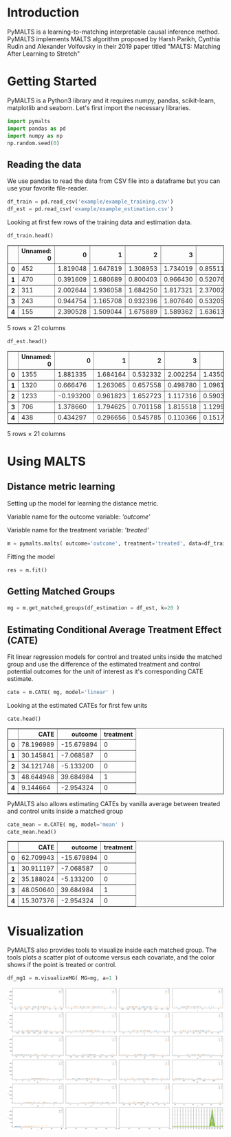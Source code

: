 # Introduction
PyMALTS is a learning-to-matching interpretable causal inference method. PyMALTS implements MALTS algorithm proposed by Harsh Parikh, Cynthia Rudin and Alexander Volfovsky in their 2019 paper titled "MALTS: Matching After Learning to Stretch"

# Getting Started
PyMALTS is a Python3 library and it requires numpy, pandas, scikit-learn, matplotlib and seaborn. Let's first import the necessary libraries. 



```python
import pymalts
import pandas as pd
import numpy as np
np.random.seed(0)
```

## Reading the data
We use pandas to read the data from CSV file into a dataframe but you can use your favorite file-reader.


```python
df_train = pd.read_csv('example/example_training.csv')
df_est = pd.read_csv('example/example_estimation.csv')
```

Looking at first few rows of the training data and estimation data.


```python
df_train.head()
```




<div>

<table border="1" class="dataframe">
  <thead>
    <tr style="text-align: right;">
      <th></th>
      <th>Unnamed: 0</th>
      <th>0</th>
      <th>1</th>
      <th>2</th>
      <th>3</th>
      <th>4</th>
      <th>5</th>
      <th>6</th>
      <th>7</th>
      <th>8</th>
      <th>...</th>
      <th>10</th>
      <th>11</th>
      <th>12</th>
      <th>13</th>
      <th>14</th>
      <th>15</th>
      <th>16</th>
      <th>17</th>
      <th>outcome</th>
      <th>treated</th>
    </tr>
  </thead>
  <tbody>
    <tr>
      <th>0</th>
      <td>452</td>
      <td>1.819048</td>
      <td>1.647819</td>
      <td>1.308953</td>
      <td>1.734019</td>
      <td>0.855118</td>
      <td>1.977119</td>
      <td>1.350102</td>
      <td>1.680756</td>
      <td>1.461630</td>
      <td>...</td>
      <td>1.814832</td>
      <td>2.414663</td>
      <td>1.349697</td>
      <td>1.689332</td>
      <td>1.908062</td>
      <td>0.213754</td>
      <td>1.995093</td>
      <td>0.229470</td>
      <td>65.357913</td>
      <td>1</td>
    </tr>
    <tr>
      <th>1</th>
      <td>470</td>
      <td>0.391609</td>
      <td>1.680689</td>
      <td>0.800403</td>
      <td>0.966430</td>
      <td>0.520767</td>
      <td>0.509781</td>
      <td>1.089567</td>
      <td>1.135084</td>
      <td>1.573440</td>
      <td>...</td>
      <td>2.164498</td>
      <td>0.770808</td>
      <td>2.872847</td>
      <td>1.335996</td>
      <td>1.922559</td>
      <td>1.194346</td>
      <td>1.144125</td>
      <td>0.786834</td>
      <td>-8.773791</td>
      <td>0</td>
    </tr>
    <tr>
      <th>2</th>
      <td>311</td>
      <td>2.002644</td>
      <td>1.936058</td>
      <td>1.684250</td>
      <td>1.817321</td>
      <td>2.370025</td>
      <td>2.194189</td>
      <td>1.506828</td>
      <td>2.023798</td>
      <td>-1.818878</td>
      <td>...</td>
      <td>-1.103308</td>
      <td>-1.182929</td>
      <td>-0.728503</td>
      <td>1.144823</td>
      <td>1.438420</td>
      <td>2.330082</td>
      <td>1.169831</td>
      <td>0.955778</td>
      <td>-15.044913</td>
      <td>0</td>
    </tr>
    <tr>
      <th>3</th>
      <td>243</td>
      <td>0.944754</td>
      <td>1.165708</td>
      <td>0.932396</td>
      <td>1.807640</td>
      <td>0.532053</td>
      <td>0.527254</td>
      <td>0.537563</td>
      <td>0.692490</td>
      <td>-1.447944</td>
      <td>...</td>
      <td>2.079438</td>
      <td>1.496016</td>
      <td>0.418019</td>
      <td>3.421552</td>
      <td>-1.644336</td>
      <td>0.551145</td>
      <td>0.577592</td>
      <td>0.263000</td>
      <td>-5.346794</td>
      <td>0</td>
    </tr>
    <tr>
      <th>4</th>
      <td>155</td>
      <td>2.390528</td>
      <td>1.509044</td>
      <td>1.675889</td>
      <td>1.589362</td>
      <td>1.636131</td>
      <td>1.678246</td>
      <td>1.755178</td>
      <td>1.312119</td>
      <td>-2.048745</td>
      <td>...</td>
      <td>2.007166</td>
      <td>2.626542</td>
      <td>1.414703</td>
      <td>0.826678</td>
      <td>2.482560</td>
      <td>1.616941</td>
      <td>0.059490</td>
      <td>0.780916</td>
      <td>-17.352554</td>
      <td>0</td>
    </tr>
  </tbody>
</table>
<p>5 rows × 21 columns</p>
</div>




```python
df_est.head()
```




<div>

<table border="1" class="dataframe">
  <thead>
    <tr style="text-align: right;">
      <th></th>
      <th>Unnamed: 0</th>
      <th>0</th>
      <th>1</th>
      <th>2</th>
      <th>3</th>
      <th>4</th>
      <th>5</th>
      <th>6</th>
      <th>7</th>
      <th>8</th>
      <th>...</th>
      <th>10</th>
      <th>11</th>
      <th>12</th>
      <th>13</th>
      <th>14</th>
      <th>15</th>
      <th>16</th>
      <th>17</th>
      <th>outcome</th>
      <th>treated</th>
    </tr>
  </thead>
  <tbody>
    <tr>
      <th>0</th>
      <td>1355</td>
      <td>1.881335</td>
      <td>1.684164</td>
      <td>0.532332</td>
      <td>2.002254</td>
      <td>1.435032</td>
      <td>1.450196</td>
      <td>1.974763</td>
      <td>1.321659</td>
      <td>0.709443</td>
      <td>...</td>
      <td>0.883130</td>
      <td>0.956721</td>
      <td>2.498229</td>
      <td>2.251677</td>
      <td>0.375271</td>
      <td>-0.545129</td>
      <td>3.334220</td>
      <td>0.081259</td>
      <td>-15.679894</td>
      <td>0</td>
    </tr>
    <tr>
      <th>1</th>
      <td>1320</td>
      <td>0.666476</td>
      <td>1.263065</td>
      <td>0.657558</td>
      <td>0.498780</td>
      <td>1.096135</td>
      <td>1.002569</td>
      <td>0.881916</td>
      <td>0.740392</td>
      <td>2.780857</td>
      <td>...</td>
      <td>1.230980</td>
      <td>-1.214324</td>
      <td>-0.040029</td>
      <td>1.554477</td>
      <td>4.235513</td>
      <td>3.596213</td>
      <td>0.959022</td>
      <td>0.513409</td>
      <td>-7.068587</td>
      <td>0</td>
    </tr>
    <tr>
      <th>2</th>
      <td>1233</td>
      <td>-0.193200</td>
      <td>0.961823</td>
      <td>1.652723</td>
      <td>1.117316</td>
      <td>0.590318</td>
      <td>0.566765</td>
      <td>0.775715</td>
      <td>0.938379</td>
      <td>-2.055124</td>
      <td>...</td>
      <td>-0.606074</td>
      <td>3.329552</td>
      <td>-1.822938</td>
      <td>3.240945</td>
      <td>2.106121</td>
      <td>0.857190</td>
      <td>0.577264</td>
      <td>-2.370578</td>
      <td>-5.133200</td>
      <td>0</td>
    </tr>
    <tr>
      <th>3</th>
      <td>706</td>
      <td>1.378660</td>
      <td>1.794625</td>
      <td>0.701158</td>
      <td>1.815518</td>
      <td>1.129920</td>
      <td>1.188477</td>
      <td>0.845063</td>
      <td>1.217270</td>
      <td>5.847379</td>
      <td>...</td>
      <td>-0.045607</td>
      <td>0.736230</td>
      <td>0.941677</td>
      <td>0.835420</td>
      <td>-0.560388</td>
      <td>0.427255</td>
      <td>2.239003</td>
      <td>-0.632832</td>
      <td>39.684984</td>
      <td>1</td>
    </tr>
    <tr>
      <th>4</th>
      <td>438</td>
      <td>0.434297</td>
      <td>0.296656</td>
      <td>0.545785</td>
      <td>0.110366</td>
      <td>0.151758</td>
      <td>-0.257326</td>
      <td>0.601965</td>
      <td>0.499884</td>
      <td>-0.973684</td>
      <td>...</td>
      <td>-0.778477</td>
      <td>0.936956</td>
      <td>0.831105</td>
      <td>2.060040</td>
      <td>3.153799</td>
      <td>0.027665</td>
      <td>0.376857</td>
      <td>-1.221457</td>
      <td>-2.954324</td>
      <td>0</td>
    </tr>
  </tbody>
</table>
<p>5 rows × 21 columns</p>
</div>



# Using MALTS
## Distance metric learning
Setting up the model for learning the distance metric.

Variable name for the outcome variable: $\textit{'outcome'}$ 

Variable name for the treatment variable: $\textit{'treated'}$


```python
m = pymalts.malts( outcome='outcome', treatment='treated', data=df_train, discrete=[], k=10 )
```

Fitting the model


```python
res = m.fit()
```

## Getting Matched Groups


```python
mg = m.get_matched_groups(df_estimation = df_est, k=20 )
```

## Estimating Conditional Average Treatment Effect (CATE)
Fit linear regression models for control and treated units inside the matched group and use the difference of the estimated treatment and control potential outcomes for the unit of interest as it's corresponding CATE estimate.


```python
cate = m.CATE( mg, model='linear' )
```

Looking at the estimated CATEs for first few units


```python
cate.head()
```




<div>

<table border="1" class="dataframe">
  <thead>
    <tr style="text-align: right;">
      <th></th>
      <th>CATE</th>
      <th>outcome</th>
      <th>treatment</th>
    </tr>
  </thead>
  <tbody>
    <tr>
      <th>0</th>
      <td>78.196989</td>
      <td>-15.679894</td>
      <td>0</td>
    </tr>
    <tr>
      <th>1</th>
      <td>30.145841</td>
      <td>-7.068587</td>
      <td>0</td>
    </tr>
    <tr>
      <th>2</th>
      <td>34.121748</td>
      <td>-5.133200</td>
      <td>0</td>
    </tr>
    <tr>
      <th>3</th>
      <td>48.644948</td>
      <td>39.684984</td>
      <td>1</td>
    </tr>
    <tr>
      <th>4</th>
      <td>9.144664</td>
      <td>-2.954324</td>
      <td>0</td>
    </tr>
  </tbody>
</table>
</div>



PyMALTS also allows estimating CATEs by vanilla average between treated and control units inside a matched group


```python
cate_mean = m.CATE( mg, model='mean' )
cate_mean.head()
```




<div>

<table border="1" class="dataframe">
  <thead>
    <tr style="text-align: right;">
      <th></th>
      <th>CATE</th>
      <th>outcome</th>
      <th>treatment</th>
    </tr>
  </thead>
  <tbody>
    <tr>
      <th>0</th>
      <td>62.709943</td>
      <td>-15.679894</td>
      <td>0</td>
    </tr>
    <tr>
      <th>1</th>
      <td>30.911197</td>
      <td>-7.068587</td>
      <td>0</td>
    </tr>
    <tr>
      <th>2</th>
      <td>35.188024</td>
      <td>-5.133200</td>
      <td>0</td>
    </tr>
    <tr>
      <th>3</th>
      <td>48.050640</td>
      <td>39.684984</td>
      <td>1</td>
    </tr>
    <tr>
      <th>4</th>
      <td>15.307376</td>
      <td>-2.954324</td>
      <td>0</td>
    </tr>
  </tbody>
</table>
</div>



# Visualization
PyMALTS also provides tools to visualize inside each matched group. The tools plots a scatter plot of outcome versus each covariate, and the color shows if the point is treated or control.


```python
df_mg1 = m.visualizeMG( MG=mg, a=1 )
```


![png](example/output_22_0.png)



```python

```
